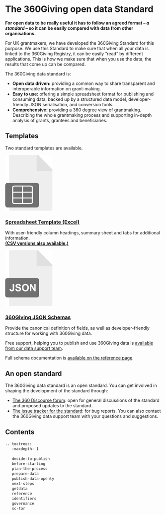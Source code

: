 The 360Giving open data Standard
================================

**For open data to be really useful it has to follow an agreed format – *a standard* – so it can be easily compared with data from other organisations.**

For UK grantmakers, we have developed the 360Giving Standard for this purpose. We use this Standard to make sure that when all your data is linked to the 360Giving Registry, it can be easily “read” by different applications. This is how we make sure that when you use the data, the results that come up can be compared.

The 360Giving data standard is:
* **Open data driven:** providing a common way to share transparent and interoperable information on grant-making.
* **Easy to use:** offering a simple spreadsheet format for publishing and consuming data, backed up by a structured data model, developer-friendly JSON serialisation, and conversion tools.
* **Comprehensive:** providing a 360 degree view of grantmaking. Describing the whole grantmaking process and supporting in-depth analysis of grants, grantees and beneficiaries.


## Templates

Two standard templates are available.

<div class="prose__section">
    <section class="grid grid--two-columns">
        <div class="grid__1">
            <div class="prose-card prose-card--orange">
                <div class="prose-card__content">
                <img class="prose-card__image" src="_static/images/icon-spreadsheet.svg" alt="">
                <div class="align-left">
                    <h3 class="prose-card__title"><a href="_static/summary-table/360-giving-schema-titles.xlsx">Spreadsheet Template (Excel)</a></h3>
                    <p class="prose-card__text">With user-friendly column headings, summary sheet and tabs for additional information. <br>
                    <strong><a href="templates-csv">(CSV versions also available.)</a></strong></p>
                </div>
                </div>
            </div>
        </div>
        <div class="grid__1">
            <div class="prose-card prose-card--orange">
                <div class="prose-card__content">
                <img class="prose-card__image" src="_static/images/icon-json.svg" alt="">
                <div class="align-left">
                    <h3 class="prose-card__title">
                        <a href="reference/#json-format">360Giving JSON Schemas</a>
                    </h3>
                    <p class="prose-card__text">Provide the canonical definition of fields, as well as developer-friendly structure for working with 360Giving data.</p>
                </div>
                </div>
            </div>
        </div>
    </section>
</div>

Free support, helping you to publish and use 360Giving data is [available from our data support team](https://www.threesixtygiving.org/contact/).

Full schema documentation is [available on the reference page](reference).

## An open standard

The 360Giving data standard is an open standard. You can get involved in shaping the development of the standard through:
* [The 360 Discourse forum](https://forum.threesixtygiving.org): open for general discussions of the standard and proposed updates to the standard..
* [The issue tracker for the standard](https://github.com/ThreeSixtyGiving/standard/issues): for bug reports.
You can also contact the 360Giving data support team with your questions and suggestions.

## Contents

```eval_rst
.. toctree::
   :maxdepth: 1

   decide-to-publish
   before-starting
   plan-the-process
   prepare-data
   publish-data-openly
   next-steps
   getdata
   reference
   identifiers
   governance
   sc-tor
```
